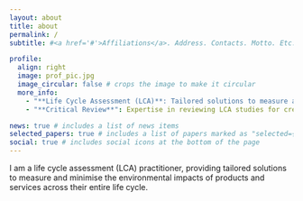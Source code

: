```yaml
---
layout: about
title: about
permalink: /
subtitle: #<a href='#'>Affiliations</a>. Address. Contacts. Motto. Etc.

profile:
  align: right
  image: prof_pic.jpg
  image_circular: false # crops the image to make it circular
  more_info:
    - "**Life Cycle Assessment (LCA)**: Tailored solutions to measure and minimize environmental impacts across product life cycles."
    - "**Critical Review**": Expertise in reviewing LCA studies for credibility and quality assurance.

news: true # includes a list of news items
selected_papers: true # includes a list of papers marked as "selected={true}"
social: true # includes social icons at the bottom of the page
---
```


I am a life cycle assessment (LCA) practitioner, providing tailored solutions to measure and minimise the environmental impacts of products and services across their entire life cycle.
